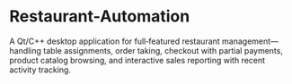 # Restaurant-Automation
A Qt/C++ desktop application for full‐featured restaurant management—handling table assignments, order taking, checkout with partial payments, product catalog browsing, and interactive sales reporting with recent activity tracking.
